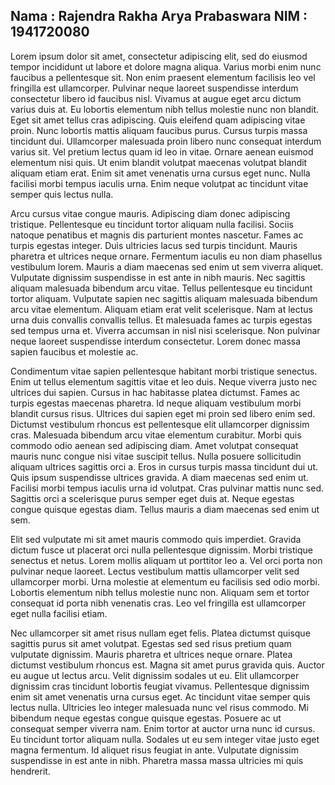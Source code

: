 Nama : Rajendra Rakha Arya Prabaswara
NIM  : 1941720080
---

Lorem ipsum dolor sit amet, consectetur adipiscing elit, sed do eiusmod tempor incididunt ut labore et dolore magna aliqua. Varius morbi enim nunc faucibus a pellentesque sit. Non enim praesent elementum facilisis leo vel fringilla est ullamcorper. Pulvinar neque laoreet suspendisse interdum consectetur libero id faucibus nisl. Vivamus at augue eget arcu dictum varius duis at. Eu lobortis elementum nibh tellus molestie nunc non blandit. Eget sit amet tellus cras adipiscing. Quis eleifend quam adipiscing vitae proin. Nunc lobortis mattis aliquam faucibus purus. Cursus turpis massa tincidunt dui. Ullamcorper malesuada proin libero nunc consequat interdum varius sit. Vel pretium lectus quam id leo in vitae. Ornare aenean euismod elementum nisi quis. Ut enim blandit volutpat maecenas volutpat blandit aliquam etiam erat. Enim sit amet venenatis urna cursus eget nunc. Nulla facilisi morbi tempus iaculis urna. Enim neque volutpat ac tincidunt vitae semper quis lectus nulla.

Arcu cursus vitae congue mauris. Adipiscing diam donec adipiscing tristique. Pellentesque eu tincidunt tortor aliquam nulla facilisi. Sociis natoque penatibus et magnis dis parturient montes nascetur. Fames ac turpis egestas integer. Duis ultricies lacus sed turpis tincidunt. Mauris pharetra et ultrices neque ornare. Fermentum iaculis eu non diam phasellus vestibulum lorem. Mauris a diam maecenas sed enim ut sem viverra aliquet. Vulputate dignissim suspendisse in est ante in nibh mauris. Nec sagittis aliquam malesuada bibendum arcu vitae. Tellus pellentesque eu tincidunt tortor aliquam. Vulputate sapien nec sagittis aliquam malesuada bibendum arcu vitae elementum. Aliquam etiam erat velit scelerisque. Nam at lectus urna duis convallis convallis tellus. Et malesuada fames ac turpis egestas sed tempus urna et. Viverra accumsan in nisl nisi scelerisque. Non pulvinar neque laoreet suspendisse interdum consectetur. Lorem donec massa sapien faucibus et molestie ac.

Condimentum vitae sapien pellentesque habitant morbi tristique senectus. Enim ut tellus elementum sagittis vitae et leo duis. Neque viverra justo nec ultrices dui sapien. Cursus in hac habitasse platea dictumst. Fames ac turpis egestas maecenas pharetra. Id neque aliquam vestibulum morbi blandit cursus risus. Ultrices dui sapien eget mi proin sed libero enim sed. Dictumst vestibulum rhoncus est pellentesque elit ullamcorper dignissim cras. Malesuada bibendum arcu vitae elementum curabitur. Morbi quis commodo odio aenean sed adipiscing diam. Amet volutpat consequat mauris nunc congue nisi vitae suscipit tellus. Nulla posuere sollicitudin aliquam ultrices sagittis orci a. Eros in cursus turpis massa tincidunt dui ut. Quis ipsum suspendisse ultrices gravida. A diam maecenas sed enim ut. Facilisi morbi tempus iaculis urna id volutpat. Cras pulvinar mattis nunc sed. Sagittis orci a scelerisque purus semper eget duis at. Neque egestas congue quisque egestas diam. Tellus mauris a diam maecenas sed enim ut sem.

Elit sed vulputate mi sit amet mauris commodo quis imperdiet. Gravida dictum fusce ut placerat orci nulla pellentesque dignissim. Morbi tristique senectus et netus. Lorem mollis aliquam ut porttitor leo a. Vel orci porta non pulvinar neque laoreet. Lectus vestibulum mattis ullamcorper velit sed ullamcorper morbi. Urna molestie at elementum eu facilisis sed odio morbi. Lobortis elementum nibh tellus molestie nunc non. Aliquam sem et tortor consequat id porta nibh venenatis cras. Leo vel fringilla est ullamcorper eget nulla facilisi etiam.

Nec ullamcorper sit amet risus nullam eget felis. Platea dictumst quisque sagittis purus sit amet volutpat. Egestas sed sed risus pretium quam vulputate dignissim. Mauris pharetra et ultrices neque ornare. Platea dictumst vestibulum rhoncus est. Magna sit amet purus gravida quis. Auctor eu augue ut lectus arcu. Velit dignissim sodales ut eu. Elit ullamcorper dignissim cras tincidunt lobortis feugiat vivamus. Pellentesque dignissim enim sit amet venenatis urna cursus eget. Ac tincidunt vitae semper quis lectus nulla. Ultricies leo integer malesuada nunc vel risus commodo. Mi bibendum neque egestas congue quisque egestas. Posuere ac ut consequat semper viverra nam. Enim tortor at auctor urna nunc id cursus. Eu tincidunt tortor aliquam nulla. Sodales ut eu sem integer vitae justo eget magna fermentum. Id aliquet risus feugiat in ante. Vulputate dignissim suspendisse in est ante in nibh. Pharetra massa massa ultricies mi quis hendrerit.